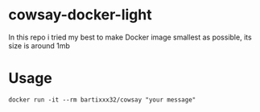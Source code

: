 # cowsay-docker-light

In this repo i tried my best to make Docker image smallest as possible, its size is around 1mb


# Usage

```docker run -it --rm bartixxx32/cowsay "your message"```
